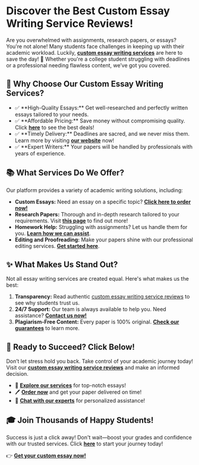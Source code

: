<h1>Discover the Best Custom Essay Writing Service Reviews!</h1>

<p>Are you overwhelmed with assignments, research papers, or essays? You're not alone! Many students face challenges in keeping up with their academic workload. Luckily, <strong><a href="https://tinyurl.com/topessay?keyword=custom+essay+writing+service+reviews">custom essay writing services</a></strong> are here to save the day! 🚀 Whether you're a college student struggling with deadlines or a professional needing flawless content, we’ve got you covered.</p>

<h2>🌟 Why Choose Our Custom Essay Writing Services?</h2>

<ul>
    <li>✅ **High-Quality Essays:** Get well-researched and perfectly written essays tailored to your needs.</li>
    <li>✅ **Affordable Pricing:** Save money without compromising quality. Click <strong><a href="https://tinyurl.com/topessay?keyword=custom+essay+writing+service+reviews">here</a></strong> to see the best deals!</li>
    <li>✅ **Timely Delivery:** Deadlines are sacred, and we never miss them. Learn more by visiting <strong><a href="https://tinyurl.com/topessay?keyword=custom+essay+writing+service+reviews">our website</a></strong> now!</li>
    <li>✅ **Expert Writers:** Your papers will be handled by professionals with years of experience.</li>
</ul>

<h2>📚 What Services Do We Offer?</h2>

<p>Our platform provides a variety of academic writing solutions, including:</p>
<ul>
    <li><strong>Custom Essays:</strong> Need an essay on a specific topic? <strong><a href="https://tinyurl.com/topessay?keyword=custom+essay+writing+service+reviews">Click here to order now!</a></strong></li>
    <li><strong>Research Papers:</strong> Thorough and in-depth research tailored to your requirements. Visit <strong><a href="https://tinyurl.com/topessay?keyword=custom+essay+writing+service+reviews">this page</a></strong> to find out more!</li>
    <li><strong>Homework Help:</strong> Struggling with assignments? Let us handle them for you. <strong><a href="https://tinyurl.com/topessay?keyword=custom+essay+writing+service+reviews">Learn how we can assist</a></strong>.</li>
    <li><strong>Editing and Proofreading:</strong> Make your papers shine with our professional editing services. <strong><a href="https://tinyurl.com/topessay?keyword=custom+essay+writing+service+reviews">Get started here</a></strong>.</li>
</ul>

<h2>✨ What Makes Us Stand Out?</h2>

<p>Not all essay writing services are created equal. Here's what makes us the best:</p>
<ol>
    <li><strong>Transparency:</strong> Read authentic <a href="https://tinyurl.com/topessay?keyword=custom+essay+writing+service+reviews">custom essay writing service reviews</a> to see why students trust us.</li>
    <li><strong>24/7 Support:</strong> Our team is always available to help you. Need assistance? <strong><a href="https://tinyurl.com/topessay?keyword=custom+essay+writing+service+reviews">Contact us now!</a></strong></li>
    <li><strong>Plagiarism-Free Content:</strong> Every paper is 100% original. <strong><a href="https://tinyurl.com/topessay?keyword=custom+essay+writing+service+reviews">Check our guarantees</a></strong> to learn more.</li>
</ol>

<h2>🔗 Ready to Succeed? Click Below!</h2>

<p>Don’t let stress hold you back. Take control of your academic journey today! Visit our <strong><a href="https://tinyurl.com/topessay?keyword=custom+essay+writing+service+reviews">custom essay writing service reviews</a></strong> and make an informed decision.</p>

<ul>
    <li>📖 <strong><a href="https://tinyurl.com/topessay?keyword=custom+essay+writing+service+reviews">Explore our services</a></strong> for top-notch essays!</li>
    <li>🖊️ <strong><a href="https://tinyurl.com/topessay?keyword=custom+essay+writing+service+reviews">Order now</a></strong> and get your paper delivered on time!</li>
    <li>💬 <strong><a href="https://tinyurl.com/topessay?keyword=custom+essay+writing+service+reviews">Chat with our experts</a></strong> for personalized assistance!</li>
</ul>

<h2>🎓 Join Thousands of Happy Students!</h2>

<p>Success is just a click away! Don't wait—boost your grades and confidence with our trusted services. Click <strong><a href="https://tinyurl.com/topessay?keyword=custom+essay+writing+service+reviews">here</a></strong> to start your journey today!</p>

<p>👉 <strong><a href="https://tinyurl.com/topessay?keyword=custom+essay+writing+service+reviews">Get your custom essay now!</a></st
Discover the Best Custom Essay Writing Service Reviews for Quality and Reliability

